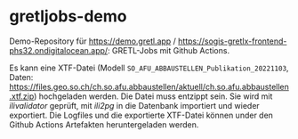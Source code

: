 # gretljobs-demo

Demo-Repository für https://demo.gretl.app / https://sogis-gretlx-frontend-phs32.ondigitalocean.app/: GRETL-Jobs mit Github Actions.

Es kann eine XTF-Datei (Modell `SO_AFU_ABBAUSTELLEN_Publikation_20221103`, Daten: https://files.geo.so.ch/ch.so.afu.abbaustellen/aktuell/ch.so.afu.abbaustellen.xtf.zip) hochgeladen werden. Die Datei muss entzippt sein. Sie wird mit _ilivalidator_ geprüft, mit _ili2pg_ in die Datenbank importiert und wieder exportiert. Die Logfiles und die exportierte XTF-Datei können under den Github Actions Artefakten heruntergeladen werden.


